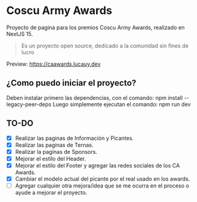 # Coscu Army Awards
Proyecto de pagina para los premios Coscu Army Awards, realizado en NextJS 15.
> Es un proyecto open source, dedicado a la comunidad sin fines de lucro

Preview: https://caawards.lucauy.dev

## ¿Como puedo iniciar el proyecto?
Deben instalar primero las dependencias, con el comando: npm install --legacy-peer-deps
Luego simplemente ejecutan el comando: npm run dev

## TO-DO
- [x] Realizar las paginas de Información y Picantes.
- [x] Realizar las paginas de Ternas.
- [x] Realizar la paginas de Sponsors.
- [x] Mejorar el estilo del Header.
- [x] Mejorar el estilo del Footer y agregar las redes sociales de los CA Awards.
- [x] Cambiar el modelo actual del picante por el real usado en los awards.
- [ ] Agregar cualquier otra mejora/idea que se me ocurra en el proceso o ayude a mejorar el proyecto.